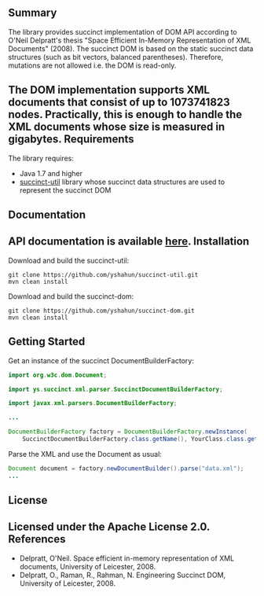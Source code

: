 Summary
-----------
The library provides succinct implementation of DOM API according to O'Neil Delpratt's thesis
"Space Efficient In-Memory Representation of XML Documents" (2008). The succinct DOM is based on the static succinct data structures (such as bit vectors, balanced parentheses). Therefore, mutations are not allowed i.e. the DOM is read-only.

The DOM implementation supports XML documents that consist of up to 1073741823 nodes. Practically, this is enough to handle the XML documents whose size is measured in gigabytes.
Requirements
------------
The library requires:

 - Java 1.7 and higher
 - [succinct-util](https://github.com/yshahun/succinct-util) library whose succinct data structures are used to represent the succinct DOM

Documentation
-------------
API documentation is available [here](http://yshahun.github.io/succinct-dom/apidocs/index.html).
Installation
------------
Download and build the succinct-util:

```
git clone https://github.com/yshahun/succinct-util.git
mvn clean install
```

Download and build the succinct-dom:

```
git clone https://github.com/yshahun/succinct-dom.git
mvn clean install
```
Getting Started
---------------
Get an instance of the succinct DocumentBuilderFactory:
```java
import org.w3c.dom.Document;

import ys.succinct.xml.parser.SuccinctDocumentBuilderFactory;

import javax.xml.parsers.DocumentBuilderFactory;

...

DocumentBuilderFactory factory = DocumentBuilderFactory.newInstance(
    SuccinctDocumentBuilderFactory.class.getName(), YourClass.class.getClassLoader());
```
Parse the XML and use the Document as usual:
```java
Document document = factory.newDocumentBuilder().parse("data.xml");
...
```
License
-------
Licensed under the Apache License 2.0.
References
----------
- Delpratt, O'Neil. Space efficient in-memory representation of XML documents, University of Leicester, 2008.
- Delpratt, O., Raman, R., Rahman, N. Engineering Succinct DOM, University of Leicester, 2008.
